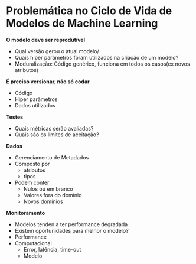 # Problemática no Ciclo de Vida de Modelos de Machine Learning

**O modelo deve ser reprodutível**

- Qual versão gerou o atual modelo/
- Quais hiper parâmetros foram utilizados na criação de um modelo?
- Moduralização: Código genérico, funciona em todos os casos(ex novos atributos)


**É preciso versionar, não só codar**
- Código
- Hiper parâmetros
- Dados utilizados

**Testes**

- Quais métricas serão avaliadas?
- Quais são os limites de aceitação?

**Dados**

- Gerenciamento de Metadados
- Composto por 
  - atributos
  - tipos
- Podem conter
  - Nulos ou em branco
  - Valores fora do domínio
  - Novos domínios

**Monitoramento**
- Modelos tenden a ter performance degradada
- Existem oportunidades para melhor o modelo?
- Performance
- Computacional
  - Error, latência, time-out
  - Modelo